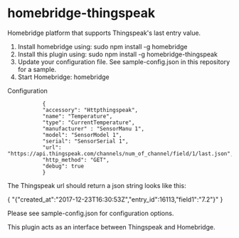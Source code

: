 # homebridge-thingspeak
Homebridge platform that supports Thingspeak's last entry value.

1. Install homebridge using: sudo npm install -g homebridge
2. Install this plugin using: sudo npm install -g homebridge-thingspeak
3. Update your configuration file. See sample-config.json in this repository for a sample.
4. Start Homebridge: homebridge

Configuration

               {
               "accessory": "Httpthingspeak",
               "name": "Temperature",
               "type": "CurrentTemperature",
               "manufacturer" : "SensorManu 1",
               "model": "SensorModel 1",
               "serial": "SensorSerial 1",
               "url": "https://api.thingspeak.com/channels/num_of_channel/field/1/last.json",
               "http_method": "GET",
               "debug": true
               }
               
The Thingspeak url should return a json string looks like this:

{
    "{"created_at":"2017-12-23T16:30:53Z","entry_id":16113,"field1":"7.2"}"
}

Please see sample-config.json for configuration options.

This plugin acts as an interface between Thingspeak and Homebridge.
